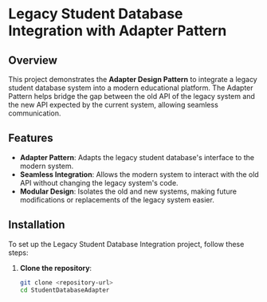 # Legacy Student Database Integration with Adapter Pattern

## Overview

This project demonstrates the **Adapter Design Pattern** to integrate a legacy student database system into a modern educational platform. The Adapter Pattern helps bridge the gap between the old API of the legacy system and the new API expected by the current system, allowing seamless communication.

## Features

- **Adapter Pattern**: Adapts the legacy student database's interface to the modern system.
- **Seamless Integration**: Allows the modern system to interact with the old API without changing the legacy system's code.
- **Modular Design**: Isolates the old and new systems, making future modifications or replacements of the legacy system easier.

## Installation

To set up the Legacy Student Database Integration project, follow these steps:

1. **Clone the repository**:
   ```bash
   git clone <repository-url>
   cd StudentDatabaseAdapter
